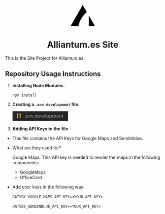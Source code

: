 <p align="center">
  <a href="https://www.alliantum.es">
    <img alt="Alliantum.es" src="logo-alliantum.png" width="80" />
  </a>
</p>
<h1 align="center">
  Alliantum.es Site
</h1>

This is the Site Project for Alliantum.es.




## Repository Usage Instructions

1.  **Installing Node Modules.**
    ```shell
    npm install
    ```

2.  **Creating a ```.env.development``` file.**

    <img alt="Alliantum.es" src="env.png" width="180" />

2.  **Adding API Keys to the file.**

- This file contains the API Keys for Google Maps and Sendinblue.

- What are they used for?

  Google Maps: This API key is needed to render the maps in the following components:
    
    - GoogleMaps
    - OfficeCard

- Add your keys in the following way:

  ```GATSBY_GOOGLE_MAPS_API_KEY=<YOUR_API_KEY>```
  
  ```GATSBY_SENDINBLUE_API_KEY=<YOUR_API_KEY>```



